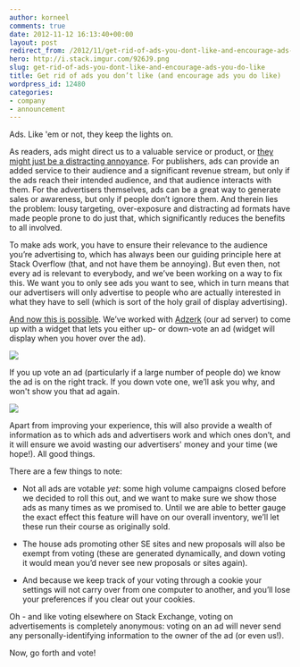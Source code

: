 ```yaml
---
author: korneel
comments: true
date: 2012-11-12 16:13:40+00:00
layout: post
redirect_from: /2012/11/get-rid-of-ads-you-dont-like-and-encourage-ads-you-do-like
hero: http://i.stack.imgur.com/926J9.png
slug: get-rid-of-ads-you-dont-like-and-encourage-ads-you-do-like
title: Get rid of ads you don’t like (and encourage ads you do like)
wordpress_id: 12480
categories:
- company
- announcement
---
```


Ads. Like 'em or not, they keep the lights on.

As readers, ads might direct us to a valuable service or product, or [they might just be a distracting annoyance](http://meta.stackoverflow.com/questions/143130/is-it-possible-to-remove-the-careers-banner-with-the-dying-starfish). For publishers, ads can provide an added service to their audience and a significant revenue stream, but only if the ads reach their intended audience, and that audience interacts with them. For the advertisers themselves, ads can be a great way to generate sales or awareness, but only if people don’t ignore them. And therein lies the problem: lousy targeting, over-exposure and distracting ad formats have made people prone to do just that, which significantly reduces the benefits to all involved.

To make ads work, you have to ensure their relevance to the audience you’re advertising to, which has always been our guiding principle here at Stack Overflow (that, and not have them be annoying). But even then, not every ad is relevant to everybody, and we’ve been working on a way to fix this. We want you to only see ads you want to see, which in turn means that our advertisers will only advertise to people who are actually interested in what they have to sell (which is sort of the holy grail of display advertising).

[And now this is possible](http://meta.stackoverflow.com/questions/24643/rate-the-quality-of-the-ads). We’ve worked with [Adzerk](http://www.adzerk.com/) (our ad server) to come up with a widget that lets you either up- or down-vote an ad (widget will display when you hover over the ad).

![](http://i.stack.imgur.com/926J9.png)

If you up vote an ad (particularly if a large number of people do) we know the ad is on the right track. If you down vote one, we’ll ask you why, and won't show you that ad again.

![](http://i.stack.imgur.com/KNtoj.png)

Apart from improving your experience, this will also provide a wealth of information as to which ads and advertisers work and which ones don’t, and it will ensure we avoid wasting our advertisers' money and your time (we hope!). All good things.

There are a few things to note:



	
  * Not all ads are votable _yet_: some high volume campaigns closed before we decided to roll this out, and we want to make sure we show those ads as many times as we promised to. Until we are able to better gauge the exact effect this feature will have on our overall inventory, we’ll let these run their course as originally sold.

	
  * The house ads promoting other SE sites and new proposals will also be exempt from voting (these are generated dynamically, and down voting it would mean you’d never see new proposals or sites again).

	
  * And because we keep track of your voting through a cookie your settings will not carry over from one computer to another, and you’ll lose your preferences if you clear out your cookies.


Oh - and like voting elsewhere on Stack Exchange, voting on advertisements is completely anonymous: voting on an ad will never send any personally-identifying information to the owner of the ad (or even us!).

Now, go forth and vote!
